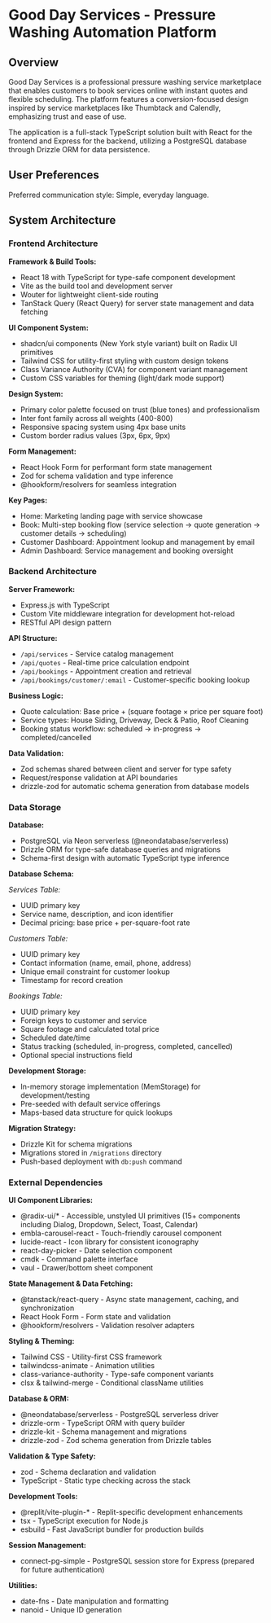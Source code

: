 # Good Day Services - Pressure Washing Automation Platform

## Overview

Good Day Services is a professional pressure washing service marketplace that enables customers to book services online with instant quotes and flexible scheduling. The platform features a conversion-focused design inspired by service marketplaces like Thumbtack and Calendly, emphasizing trust and ease of use.

The application is a full-stack TypeScript solution built with React for the frontend and Express for the backend, utilizing a PostgreSQL database through Drizzle ORM for data persistence.

## User Preferences

Preferred communication style: Simple, everyday language.

## System Architecture

### Frontend Architecture

**Framework & Build Tools:**
- React 18 with TypeScript for type-safe component development
- Vite as the build tool and development server
- Wouter for lightweight client-side routing
- TanStack Query (React Query) for server state management and data fetching

**UI Component System:**
- shadcn/ui components (New York style variant) built on Radix UI primitives
- Tailwind CSS for utility-first styling with custom design tokens
- Class Variance Authority (CVA) for component variant management
- Custom CSS variables for theming (light/dark mode support)

**Design System:**
- Primary color palette focused on trust (blue tones) and professionalism
- Inter font family across all weights (400-800)
- Responsive spacing system using 4px base units
- Custom border radius values (3px, 6px, 9px)

**Form Management:**
- React Hook Form for performant form state management
- Zod for schema validation and type inference
- @hookform/resolvers for seamless integration

**Key Pages:**
- Home: Marketing landing page with service showcase
- Book: Multi-step booking flow (service selection → quote generation → customer details → scheduling)
- Customer Dashboard: Appointment lookup and management by email
- Admin Dashboard: Service management and booking oversight

### Backend Architecture

**Server Framework:**
- Express.js with TypeScript
- Custom Vite middleware integration for development hot-reload
- RESTful API design pattern

**API Structure:**
- `/api/services` - Service catalog management
- `/api/quotes` - Real-time price calculation endpoint
- `/api/bookings` - Appointment creation and retrieval
- `/api/bookings/customer/:email` - Customer-specific booking lookup

**Business Logic:**
- Quote calculation: Base price + (square footage × price per square foot)
- Service types: House Siding, Driveway, Deck & Patio, Roof Cleaning
- Booking status workflow: scheduled → in-progress → completed/cancelled

**Data Validation:**
- Zod schemas shared between client and server for type safety
- Request/response validation at API boundaries
- drizzle-zod for automatic schema generation from database models

### Data Storage

**Database:**
- PostgreSQL via Neon serverless (@neondatabase/serverless)
- Drizzle ORM for type-safe database queries and migrations
- Schema-first design with automatic TypeScript type inference

**Database Schema:**

*Services Table:*
- UUID primary key
- Service name, description, and icon identifier
- Decimal pricing: base price + per-square-foot rate

*Customers Table:*
- UUID primary key
- Contact information (name, email, phone, address)
- Unique email constraint for customer lookup
- Timestamp for record creation

*Bookings Table:*
- UUID primary key
- Foreign keys to customer and service
- Square footage and calculated total price
- Scheduled date/time
- Status tracking (scheduled, in-progress, completed, cancelled)
- Optional special instructions field

**Development Storage:**
- In-memory storage implementation (MemStorage) for development/testing
- Pre-seeded with default service offerings
- Maps-based data structure for quick lookups

**Migration Strategy:**
- Drizzle Kit for schema migrations
- Migrations stored in `/migrations` directory
- Push-based deployment with `db:push` command

### External Dependencies

**UI Component Libraries:**
- @radix-ui/* - Accessible, unstyled UI primitives (15+ components including Dialog, Dropdown, Select, Toast, Calendar)
- embla-carousel-react - Touch-friendly carousel component
- lucide-react - Icon library for consistent iconography
- react-day-picker - Date selection component
- cmdk - Command palette interface
- vaul - Drawer/bottom sheet component

**State Management & Data Fetching:**
- @tanstack/react-query - Async state management, caching, and synchronization
- React Hook Form - Form state and validation
- @hookform/resolvers - Validation resolver adapters

**Styling & Theming:**
- Tailwind CSS - Utility-first CSS framework
- tailwindcss-animate - Animation utilities
- class-variance-authority - Type-safe component variants
- clsx & tailwind-merge - Conditional className utilities

**Database & ORM:**
- @neondatabase/serverless - PostgreSQL serverless driver
- drizzle-orm - TypeScript ORM with query builder
- drizzle-kit - Schema management and migrations
- drizzle-zod - Zod schema generation from Drizzle tables

**Validation & Type Safety:**
- zod - Schema declaration and validation
- TypeScript - Static type checking across the stack

**Development Tools:**
- @replit/vite-plugin-* - Replit-specific development enhancements
- tsx - TypeScript execution for Node.js
- esbuild - Fast JavaScript bundler for production builds

**Session Management:**
- connect-pg-simple - PostgreSQL session store for Express (prepared for future authentication)

**Utilities:**
- date-fns - Date manipulation and formatting
- nanoid - Unique ID generation